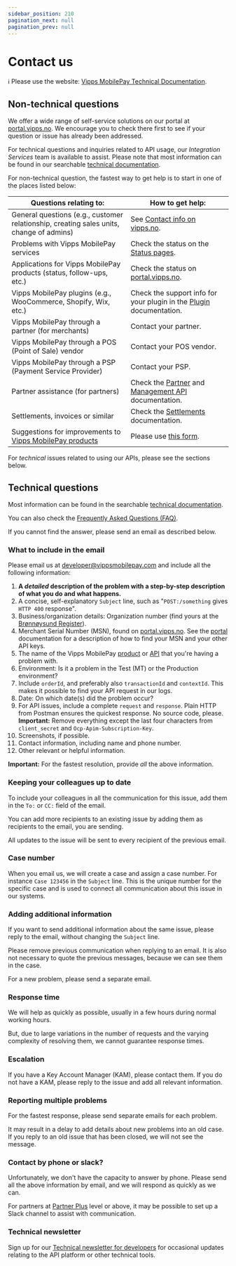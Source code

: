 ```yaml
---
sidebar_position: 210
pagination_next: null
pagination_prev: null
---
```


# Contact us

<!-- START_COMMENT -->
ℹ️ Please use the website:
[Vipps MobilePay Technical Documentation](https://developer.vippsmobilepay.com/docs/contact/).
<!-- END_COMMENT -->

## Non-technical questions

We offer a wide range of self-service solutions on our portal at [portal.vipps.no](https://portal.vipps.no). We encourage you to check there first to see if your question or issue has already been addressed.

For technical questions and inquiries related to API usage, our *Integration Services* team is available to assist. Please note that most information can be found in our searchable [technical documentation](https://developer.vippsmobilepay.com/search).

For non-technical question, the fastest way to get help is to start in one of the places listed below:

| Questions relating to: | How to get help: |
|--------|----------------|
| General questions (e.g., customer relationship, creating sales units, change of admins) | See [Contact info on vipps.no](https://www.vipps.no/kontakt-oss/). |
| Problems with Vipps MobilePay services  | Check the status on the [Status pages](./developer-resources/status-pages.md). |
| Applications for Vipps MobilePay products (status, follow-ups, etc.) | Check the status on [portal.vipps.no](https://portal.vipps.no). |
| Vipps MobilePay plugins (e.g., WooCommerce, Shopify, Wix, etc.) | Check the support info for your plugin in the [Plugin](https://developer.vippsmobilepay.com/docs/plugins) documentation. |
| Vipps MobilePay through a partner (for merchants) | Contact your partner. |
| Vipps MobilePay through a POS (Point of Sale) vendor | Contact your POS vendor. |
| Vipps MobilePay through a PSP (Payment Service Provider) | Contact your PSP. |
| Partner assistance (for partners) | Check the [Partner](https://developer.vippsmobilepay.com/docs/partner) and [Management API](https://developer.vippsmobilepay.com/docs/APIs/management-api/) documentation. |
| Settlements, invoices or similar | Check the [Settlements](./settlements/README.md) documentation. |
| Suggestions for improvements to [Vipps MobilePay products](https://www.vipps.no/produkter-og-tjenester/bedrift/)  | Please use [this form](https://www.vipps.no/kontakt-oss/). |

For *technical* issues related to using our APIs, please see the sections below.

## Technical questions

Most information can be found in the searchable [technical documentation](https://developer.vippsmobilepay.com/search).

You can also check the
[Frequently Asked Questions (FAQ)](https://developer.vippsmobilepay.com/docs/faqs).

If you cannot find the answer, please send an email as described below.

### What to include in the email

Please email us at [developer@vippsmobilepay.com](mailto:developer@vippsmobilepay.com)
and include all the following information:

1. **A *detailed* description of the problem with a step-by-step description of what you do and what happens.**
2. A concise, self-explanatory `Subject` line, such as "`POST:/something` gives `HTTP 400` response".
3. Business/organization details: Organization number (find yours at the [Brønnøysund Register](https://brreg.no)).
4. Merchant Serial Number (MSN), found on [portal.vipps.no](https://portal.vipps.no).
   See the
   [portal](https://developer.vippsmobilepay.com/docs/developer-resources/portal) documentation for a description of how to find your MSN and your other API keys.
5. The name of the Vipps MobilePay
   [product](https://www.vipps.no/produkter-og-tjenester/bedrift/)
   or
   [API](https://developer.vippsmobilepay.com/docs/APIs) that you're having a problem with.
6. Environment: Is it a problem in the Test (MT) or the Production environment?
7. Include `orderId`, and preferably also `transactionId` and `contextId`. This makes it possible to find your API request in our logs.
8. Date: On which date(s) did the problem occur?
9. For API issues, include a complete `request` and `response`.
   Plain HTTP from Postman ensures the quickest response.
   No source code, please.
   **Important:** Remove everything except the last four characters from
   `client_secret` and `Ocp-Apim-Subscription-Key`.
10. Screenshots, if possible.
11. Contact information, including name and phone number.
12. Other relevant or helpful information.

**Important:** For the fastest resolution, provide *all* the above information.

### Keeping your colleagues up to date

To include your colleagues in all the communication for this issue,
add them in the `To:` or `CC:` field of the email.

You can add more recipients to an existing issue by adding them as recipients
to the email, you are sending.

All updates to the issue will be sent to every recipient of the previous email.

### Case number

When you email us, we will create a case and assign a case number. For instance `Case 123456` in
the `Subject` line. This is the unique number for the specific case and is
used to connect all communication about this issue in our systems.

### Adding additional information

If you want to send additional information about the same issue,
please reply to the email, without changing the `Subject` line.

Please remove previous communication when replying to an email.
It is also not necessary to quote the previous messages,
because we can see them in the case.

For a new problem, please send a separate email.

### Response time

We will help as quickly as possible, usually in a few hours during normal
working hours.

But, due to large variations in the number of requests and the
varying complexity of resolving them, we cannot guarantee response times.

### Escalation

If you have a Key Account Manager (KAM), please contact them.
If you do not have a KAM, please reply to the issue and add all relevant information.

### Reporting multiple problems

For the fastest response, please send separate emails for each problem.

It may result in a delay to add details about new problems into an old case.
If you reply to an old issue that has been closed, we will not see the message.

### Contact by phone or slack?

Unfortunately, we don't have the capacity to answer by phone.
Please send all the above information by email,
and we will respond as quickly as we can.

For partners at [Partner Plus](https://developer.vippsmobilepay.com/docs/partner/partner-level-up/)
level or above, it may be possible to set up a Slack channel to assist with communication.

### Technical newsletter

Sign up for our [Technical newsletter for developers](./newsletters/README.md) for occasional updates relating to the API platform
or other technical tools.
